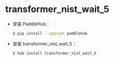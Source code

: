 # transformer_nist_wait_5
* 安装 PaddleHub：

    ```bash
    $ pip install --upgrade paddlehub
    ```

* 安装 transformer_nist_wait_5：

    ```bash
    $ hub install transformer_nist_wait_5
    ```
